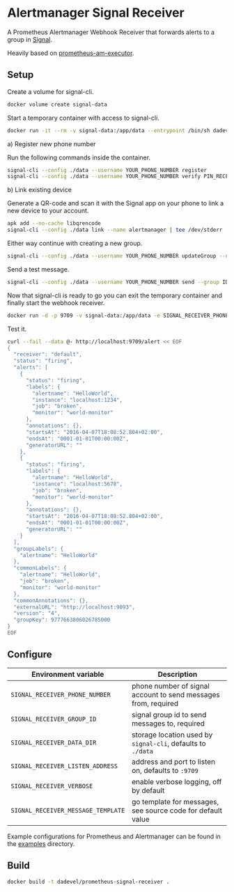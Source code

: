 # Alertmanager Signal Receiver

A Prometheus Alertmanager Webhook Receiver that forwards alerts to a group in [Signal](https://signal.org/).

Heavily based on [prometheus-am-executor](https://github.com/imgix/prometheus-am-executor/).

## Setup

Create a volume for signal-cli.

~~~ bash
docker volume create signal-data
~~~

Start a temporary container with access to signal-cli.

~~~ bash
docker run -it --rm -v signal-data:/app/data --entrypoint /bin/sh dadevel/prometheus-signal-receiver -i
~~~

a) Register new phone number

Run the following commands inside the container.

~~~ bash
signal-cli --config ./data --username YOUR_PHONE_NUMBER register
signal-cli --config ./data --username YOUR_PHONE_NUMBER verify PIN_RECEIVED_VIA_SMS
~~~

b) Link existing device

Generate a QR-code and scan it with the Signal app on your phone to link a new device to your account.

~~~ bash
apk add --no-cache libqrencode
signal-cli --config ./data link --name alertmanager | tee /dev/stderr | head -n 1 | qrencode -t UTF8
~~~

Either way continue with creating a new group.

~~~ bash
signal-cli --config ./data --username YOUR_PHONE_NUMBER updateGroup --name Alerts --member SOMEONES_PHONE_NUMBER ANOTHER_PHONE_NUMBER
~~~

Send a test message.

~~~ bash
signal-cli --config ./data --username YOUR_PHONE_NUMBER send --group ID_PRINTED_BY_PREVIOUS_COMMAND --message "Hello World!"
~~~

Now that signal-cli is ready to go you can exit the temporary container and finally start the webhook receiver.

~~~ sh
docker run -d -p 9709 -v signal-data:/app/data -e SIGNAL_RECEIVER_PHONE_NUMBER=YOUR_PHONE_NUMBER -e SIGNAL_RECEIVER_GROUP_ID=YOUR_GROUP_ID dadevel/prometheus-signal-receiver
~~~

Test it.

~~~ sh
curl --fail --data @- http://localhost:9709/alert << EOF
{
  "receiver": "default",
  "status": "firing",
  "alerts": [
    {
      "status": "firing",
      "labels": {
        "alertname": "HelloWorld",
        "instance": "localhost:1234",
        "job": "broken",
        "monitor": "world-monitor"
      },
      "annotations": {},
      "startsAt": "2016-04-07T18:08:52.804+02:00",
      "endsAt": "0001-01-01T00:00:00Z",
      "generatorURL": ""
    },
    {
      "status": "firing",
      "labels": {
        "alertname": "HelloWorld",
        "instance": "localhost:5678",
        "job": "broken",
        "monitor": "world-monitor"
      },
      "annotations": {},
      "startsAt": "2016-04-07T18:08:52.804+02:00",
      "endsAt": "0001-01-01T00:00:00Z",
      "generatorURL": ""
    }
  ],
  "groupLabels": {
    "alertname": "HelloWorld"
  },
  "commonLabels": {
    "alertname": "HelloWorld",
    "job": "broken",
    "monitor": "world-monitor"
  },
  "commonAnnotations": {},
  "externalURL": "http://localhost:9093",
  "version": "4",
  "groupKey": 9777663806026785000
}
EOF
~~~

## Configure

| Environment variable               | Description                                                    |
|------------------------------------|----------------------------------------------------------------|
| `SIGNAL_RECEIVER_PHONE_NUMBER`     | phone number of signal account to send messages from, required |
| `SIGNAL_RECEIVER_GROUP_ID`         | signal group id to send messages to, required                  |
| `SIGNAL_RECEIVER_DATA_DIR`         | storage location used by `signal-cli`, defaults to `./data`    |
| `SIGNAL_RECEIVER_LISTEN_ADDRESS`   | address and port to listen on, defaults to `:9709`             |
| `SIGNAL_RECEIVER_VERBOSE`          | enable verbose logging, off by default                         |
| `SIGNAL_RECEIVER_MESSAGE_TEMPLATE` | go template for messages, see source code for default value    |

Example configurations for Prometheus and Alertmanager can be found in the [examples](./examples) directory.

## Build

~~~ bash
docker build -t dadevel/prometheus-signal-receiver .
~~~

